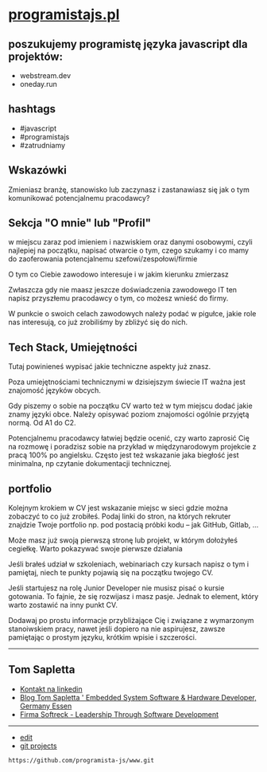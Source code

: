 # [programistajs.pl](https://www.programistajs.pl/)

## poszukujemy programistę języka javascript dla projektów:

+ webstream.dev
+ oneday.run



## hashtags
+ #javascript
+ #programistajs
+ #zatrudniamy

## Wskazówki

Zmieniasz branżę, stanowisko lub zaczynasz i zastanawiasz się jak o tym komunikować potencjalnemu pracodawcy?

##  Sekcja "O mnie" lub "Profil"

w miejscu zaraz pod imieniem i nazwiskiem oraz danymi osobowymi, czyli najlepiej na początku, napisać otwarcie o tym, czego szukamy i co mamy do zaoferowania potencjalnemu szefowi/zespołowi/firmie

O tym co Ciebie zawodowo interesuje i w jakim kierunku zmierzasz


Zwłaszcza gdy nie maasz jeszcze doświadczenia zawodowego IT ten napisz przyszłemu pracodawcy o tym, co możesz wnieść do firmy.


W punkcie o swoich celach zawodowych należy podać w pigułce, jakie role nas interesują, co już zrobiliśmy by zbliżyć się do nich.

## Tech Stack, Umiejętności

Tutaj powinieneś wypisać jakie techniczne aspekty już znasz. 

Poza umiejętnościami technicznymi w dzisiejszym świecie IT ważna jest znajomość języków obcych. 

Gdy piszemy o sobie na początku CV warto też w tym miejscu dodać jakie znamy języki obce.
Należy opisywać poziom znajomości ogólnie przyjętą normą. Od A1 do C2.

Potencjalnemu pracodawcy łatwiej będzie ocenić, czy warto zaprosić Cię na rozmowę i poradzisz sobie na przykład w międzynarodowym projekcie z pracą 100% po angielsku. Często jest też wskazanie jaka biegłość jest minimalna, np czytanie dokumentacji technicznej.

## portfolio

Kolejnym krokiem w CV jest wskazanie miejsc w sieci gdzie można zobaczyć to co już zrobiłeś. Podaj linki do stron, na których rekruter znajdzie Twoje portfolio np. pod postacią próbki kodu – jak GitHub, Gitlab, ...

Może masz już swoją pierwszą stronę lub projekt, w którym dołożyłeś cegiełkę. Warto pokazywać swoje pierwsze działania

Jeśli brałeś udział w szkoleniach, webinariach czy kursach napisz o tym i pamiętaj, niech te punkty pojawią się na początku twojego CV.


Jeśli startujesz na rolę Junior Developer nie musisz pisać o kursie gotowania.
To fajnie, że się rozwijasz i masz pasje. Jednak to element, który warto zostawić na inny punkt CV.

Dodawaj po prostu informacje przybliżające Cię i związane z wymarzonym stanoiwskiem pracy, nawet jeśli dopiero na nie aspirujesz, zawsze pamiętając o prostym języku, krótkim wpisie i szczerości. 



---

## Tom Sapletta
+ [Kontakt na linkedin](https://www.linkedin.com/in/tom-sapletta-com/)
+ [Blog Tom Sapletta ' Embedded System Software & Hardware Developer, Germany Essen](https://tom.sapletta.pl/)
+ [Firma Softreck - Leadership Through Software Development](https://softreck.pl/)

---

+ [edit](https://github.com/programista-js/www/edit/main/README.md)
+ [git projects](https://github.com/programista-js/)
```
https://github.com/programista-js/www.git
```
